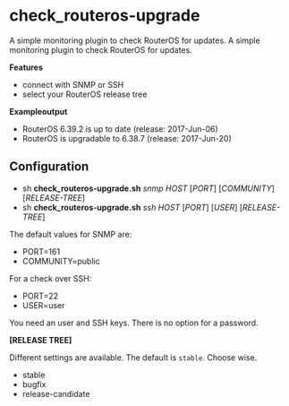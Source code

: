 # check_routeros-upgrade

A simple monitoring plugin to check RouterOS for updates. A simple monitoring plugin to check RouterOS for updates.

**Features**
* connect with SNMP or SSH
* select your RouterOS release tree

**Exampleoutput**
* RouterOS 6.39.2 is up to date (release: 2017-Jun-06)
* RouterOS is upgradable to 6.38.7 (release: 2017-Jun-20)

## Configuration

* sh **check_routeros-upgrade.sh** *snmp* *HOST* [*PORT*] [*COMMUNITY*] [*RELEASE-TREE*]
* sh **check_routeros-upgrade.sh** *ssh* *HOST* [*PORT*] [*USER*] [*RELEASE-TREE*]

The default values for SNMP are:
* PORT=161
* COMMUNITY=public

For a check over SSH:
* PORT=22
* USER=user

You need an user and SSH keys. There is no option for a password.

**[RELEASE TREE]**

Different settings are available. The default is `stable`. Choose wise.

* stable
* bugfix
* release-candidate
